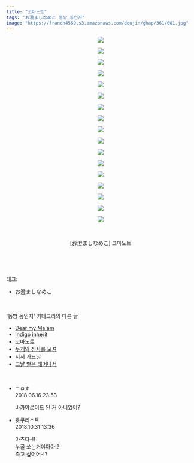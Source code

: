 ```yaml
---
title: "코마노트"
tags: "お澄ましなめこ 동방_동인지"
image: "https://franch4569.s3.amazonaws.com/doujin/ghap/361/001.jpg"
---
```

<div class="article">
<p style="text-align: center; clear: none; float: none;"><img src="{{ site.imgserver2 }}/ghap/361/001.jpg"/></p>
<p style="text-align: center; clear: none; float: none;"><img src="{{ site.imgserver2 }}/ghap/361/002.jpg"/></p>
<p style="text-align: center; clear: none; float: none;"><img src="{{ site.imgserver2 }}/ghap/361/003.jpg"/></p>
<p style="text-align: center; clear: none; float: none;"><img src="{{ site.imgserver2 }}/ghap/361/004.jpg"/></p>
<p style="text-align: center; clear: none; float: none;"><img src="{{ site.imgserver2 }}/ghap/361/005.jpg"/></p>
<p style="text-align: center; clear: none; float: none;"><img src="{{ site.imgserver2 }}/ghap/361/006.jpg"/></p>
<p style="text-align: center; clear: none; float: none;"><img src="{{ site.imgserver2 }}/ghap/361/007.jpg"/></p>
<p style="text-align: center; clear: none; float: none;"><img src="{{ site.imgserver2 }}/ghap/361/008.jpg"/></p>
<p style="text-align: center; clear: none; float: none;"><img src="{{ site.imgserver2 }}/ghap/361/009.jpg"/></p>
<p style="text-align: center; clear: none; float: none;"><img src="{{ site.imgserver2 }}/ghap/361/010.jpg"/></p>
<p style="text-align: center; clear: none; float: none;"><img src="{{ site.imgserver2 }}/ghap/361/011.jpg"/></p>
<p style="text-align: center; clear: none; float: none;"><img src="{{ site.imgserver2 }}/ghap/361/012.jpg"/></p>
<p style="text-align: center; clear: none; float: none;"><img src="{{ site.imgserver2 }}/ghap/361/013.jpg"/></p>
<p style="text-align: center; clear: none; float: none;"><img src="{{ site.imgserver2 }}/ghap/361/014.jpg"/></p>
<p style="text-align: center; clear: none; float: none;"><img src="{{ site.imgserver2 }}/ghap/361/015.jpg"/></p>
<p style="text-align: center; clear: none; float: none;"><img src="{{ site.imgserver2 }}/ghap/361/016.jpg"/></p>
<p style="text-align: center; clear: none; float: none;"><img src="{{ site.imgserver2 }}/ghap/361/017.jpg"/></p>
<p style="text-align: center; clear: none; float: none;"><br/></p>
<p style="text-align: center; clear: none; float: none;">[お澄ましなめこ] 코마노트</p>
<p><br/></p>
</div><br/>
<div class="tagTrail">
<p>태그: </p>
<ul>
<li>お澄ましなめこ</li>
</ul>
</div><br/>
<div class="another">
<p>'동방 동인지' 카테고리의 다른 글</p>
<ul>
<li><a href="/ghap_363">Dear my Ma'am</a></li>
<li><a href="/ghap_362">Indigo inherit</a></li>
<li><a href="/ghap_361">코마노트</a></li>
<li><a href="/ghap_360">두개의 신사를 모셔</a></li>
<li><a href="/ghap_359">지저 가드닝</a></li>
<li><a href="/ghap_358">그날 별은 태어나서</a></li>
</ul>
</div><br/>
<div class="cb_module cb_fluid">
<div class="cb_wrt cb_profile">
<div class="comment">
<ul>
<li class="cb_thumb_off" id="comment15271640">
<div class="cb_comment_area">
<div class="cb_info_area">
<div class="cb_section">
<span class="cb_nick_name">ㄱㅁㅎ</span>
</div>
<div class="cb_section">
<span class="cb_date">2018.06.16 23:53 </span>
</div>
</div>
<div class="cb_dsc_comment">
<p class="cb_dsc">
											바카야로이드 된 거 아니었어?
										</p>
</div>
</div></li>
<li class="cb_thumb_off" id="comment15365522">
<div class="cb_comment_area">
<div class="cb_info_area">
<div class="cb_section">
<span class="cb_nick_name">윳쿠리스트</span>
</div>
<div class="cb_section">
<span class="cb_date">2018.10.31 13:36 </span>
</div>
</div>
<div class="cb_dsc_comment">
<p class="cb_dsc">
											마츠다-!!<br/>
누굴 쏘는거야아아!?<br/>
죽고 싶어어-!?
										</p>
</div>
</div></li>
</ul>
</div>
</div><!-- commentList close -->
</div><br/>
